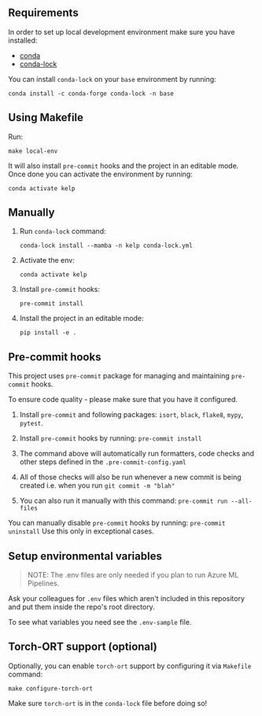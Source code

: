 ## Requirements

In order to set up local development environment make sure you have installed:

* [conda](https://docs.conda.io/en/latest/miniconda.html)
* [conda-lock](https://github.com/conda/conda-lock)

You can install `conda-lock` on your `base` environment by running:

```shell
conda install -c conda-forge conda-lock -n base
```

## Using Makefile

Run:

```shell
make local-env
```

It will also install `pre-commit` hooks and the project in an editable mode.
Once done you can activate the environment by running:

```shell
conda activate kelp
```

## Manually

1. Run `conda-lock` command:
    ```shell
    conda-lock install --mamba -n kelp conda-lock.yml
    ```

2. Activate the env:
    ```shell
    conda activate kelp
    ```

3. Install `pre-commit` hooks:
    ```shell
    pre-commit install
    ```

4. Install the project in an editable mode:
    ```shell
    pip install -e .
    ```

## Pre-commit hooks
This project uses `pre-commit` package for managing and maintaining `pre-commit` hooks.

To ensure code quality - please make sure that you have it configured.

1. Install `pre-commit` and following packages: `isort`, `black`, `flake8`, `mypy`, `pytest`.

2. Install `pre-commit` hooks by running: `pre-commit install`

3. The command above will automatically run formatters, code checks and other steps defined in the `.pre-commit-config.yaml`

4. All of those checks will also be run whenever a new commit is being created i.e. when you run `git commit -m "blah"`

5. You can also run it manually with this command: `pre-commit run --all-files`

You can manually disable `pre-commit` hooks by running: `pre-commit uninstall` Use this only in exceptional cases.

## Setup environmental variables

> NOTE: The .env files are only needed if you plan to run Azure ML Pipelines.

Ask your colleagues for `.env` files which aren't included in this repository and put them inside the repo's root directory.

To see what variables you need see the `.env-sample` file.

## Torch-ORT support (optional)

Optionally, you can enable `torch-ort` support by configuring it via `Makefile` command:

```shell
make configure-torch-ort
```

Make sure `torch-ort` is in the `conda-lock` file before doing so!
